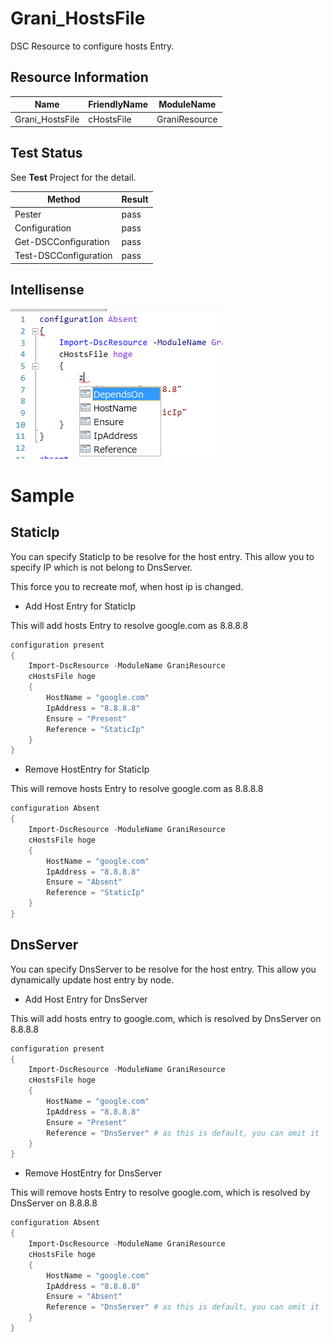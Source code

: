 Grani_HostsFile
============

DSC Resource to configure hosts Entry.

Resource Information
----

Name | FriendlyName | ModuleName 
-----|-----|-----
Grani_HostsFile | cHostsFile | GraniResource

Test Status
----

See **Test** Project for the detail.

Method | Result
----|----
Pester| pass
Configuration| pass
Get-DSCConfiguration| pass
Test-DSCConfiguration| pass

Intellisense
----

![](cHostsFile.png)

Sample
====

StaticIp
----

You can specify StaticIp to be resolve for the host entry. This allow you to specify IP which is not belong to DnsServer.

This force you to recreate mof, when host ip is changed.

- Add Host Entry for StaticIp

This will add hosts Entry to resolve google.com as 8.8.8.8

```powershell
configuration present
{
    Import-DscResource -ModuleName GraniResource
    cHostsFile hoge
    {
        HostName = "google.com"
        IpAddress = "8.8.8.8"
        Ensure = "Present"
        Reference = "StaticIp"
    }    
}
```

- Remove HostEntry for StaticIp

This will remove hosts Entry to resolve google.com as 8.8.8.8

```powershell
configuration Absent
{
    Import-DscResource -ModuleName GraniResource
    cHostsFile hoge
    {
        HostName = "google.com"
        IpAddress = "8.8.8.8"
        Ensure = "Absent"
        Reference = "StaticIp"
    }    
}
```

DnsServer
----

You can specify DnsServer to be resolve for the host entry. This allow you dynamically update host entry by node.

- Add Host Entry for DnsServer

This will add hosts entry to google.com, which is resolved by DnsServer on 8.8.8.8

```powershell
configuration present
{
    Import-DscResource -ModuleName GraniResource
    cHostsFile hoge
    {
        HostName = "google.com"
        IpAddress = "8.8.8.8"
        Ensure = "Present"
        Reference = "DnsServer" # as this is default, you can omit it
    }    
}
```

- Remove HostEntry for DnsServer

This will remove hosts Entry to resolve google.com, which is resolved by DnsServer on 8.8.8.8

```powershell
configuration Absent
{
    Import-DscResource -ModuleName GraniResource
    cHostsFile hoge
    {
        HostName = "google.com"
        IpAddress = "8.8.8.8"
        Ensure = "Absent"
        Reference = "DnsServer" # as this is default, you can omit it
    }    
}
```
